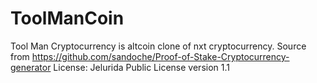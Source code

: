 # ToolManCoin
Tool Man Cryptocurrency is altcoin clone of nxt cryptocurrency.
Source from https://github.com/sandoche/Proof-of-Stake-Cryptocurrency-generator
License:
Jelurida Public License version 1.1
